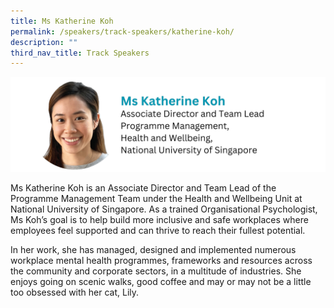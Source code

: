 ```yaml
---
title: Ms Katherine Koh
permalink: /speakers/track-speakers/katherine-koh/
description: ""
third_nav_title: Track Speakers
---
```

<div style="display: flex; flex-wrap: wrap;">
  <div style="flex-basis: 100%; max-width: 100%;">
    <img alt="track speakers 1" src="/images/SpeakersPhoto/katherinekoh.png">
  </div>
</div>

Ms Katherine Koh is an Associate Director and Team Lead of the Programme Management Team under the Health and Wellbeing Unit at National University of Singapore. As a trained Organisational Psychologist, Ms Koh’s goal is to help build more inclusive and safe workplaces where employees feel supported and can thrive to reach their fullest potential.

In her work, she has managed, designed and implemented numerous workplace mental health programmes, frameworks and resources across the community and corporate sectors, in a multitude of industries. She enjoys going on scenic walks, good coffee and may or may not be a little too obsessed with her cat, Lily.